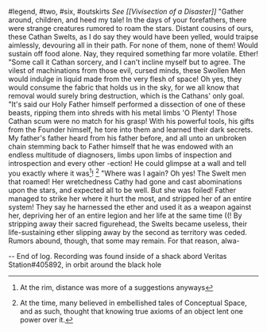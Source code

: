 #legend, #two, #six, #outskirts 
*See [[Vivisection of a Disaster]]*
"Gather around, children, and heed my tale! In the days of your forefathers, there were strange creatures rumored to roam the stars. Distant cousins of ours, these Cathan Swelts, as I do say they would have been yelled, would traipse aimlessly, devouring all in their path. For none of them, none of them! Would sustain off food alone. Nay, they required something far more volatile. Ether!
"Some call it Cathan sorcery, and I can't incline myself but to agree. The vilest of machinations from those evil, cursed minds, these Swollen Men would indulge in liquid made from the very flesh of space! Oh yes, they would consume the fabric that holds us in the sky, for we all know that removal would surely bring destruction, which is the Cathans' only goal. 
"It's said our Holy Father himself performed a dissection of one of these beasts, ripping them into shreds with his metal limbs 'O Plenty! Those Cathan scum were no match for his grasp! With his powerful tools, his gifts from the Founder himself, he tore into them and learned their dark secrets. My father's father heard from his father before, and all unto an unbroken chain stemming back to Father himself that he was endowed with an endless multitude of diagnosers, limbs upon limbs of inspection and introspection and every other -ection! He could glimpse at a wall and tell you exactly where it was[^1]! [^2]
"Where was I again? Oh yes! The Swelt men that roamed! Her wretchedness Cathy had gone and cast abominations upon the stars, and expected all to be well. But she was foiled! Father managed to strike her where it hurt the most, and stripped her of an entire system! They say he harnessed the ether and used it as a weapon against her, depriving her of an entire legion and her life at the same time ((! By stripping away their sacred figurehead, the Swelts became useless, their life-sustaining ether slipping away by the second as territory was ceded. Rumors abound, though, that some may remain. For that reason, alwa-

-- End of log. Recording was found inside of a shack abord Veritas Station#405892, in orbit around the black hole

[^1]: At the rim, distance was more of a suggestions anyways 
[^2]: At the time, many believed in embellished tales of Conceptual Space, and as such, thought that knowing true axioms of an object lent one power over it.
